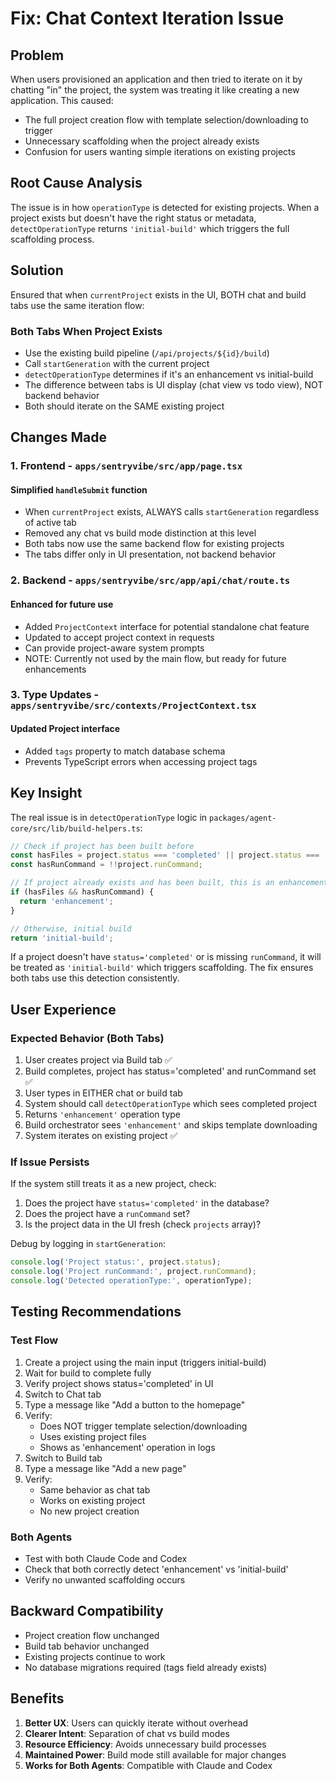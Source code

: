 # Fix: Chat Context Iteration Issue  

## Problem
When users provisioned an application and then tried to iterate on it by chatting "in" the project, the system was treating it like creating a new application. This caused:
- The full project creation flow with template selection/downloading to trigger
- Unnecessary scaffolding when the project already exists
- Confusion for users wanting simple iterations on existing projects

## Root Cause Analysis
The issue is in how `operationType` is detected for existing projects. When a project exists but doesn't have the right status or metadata, `detectOperationType` returns `'initial-build'` which triggers the full scaffolding process.

## Solution
Ensured that when `currentProject` exists in the UI, BOTH chat and build tabs use the same iteration flow:

### Both Tabs When Project Exists
- Use the existing build pipeline (`/api/projects/${id}/build`)
- Call `startGeneration` with the current project
- `detectOperationType` determines if it's an enhancement vs initial-build
- The difference between tabs is UI display (chat view vs todo view), NOT backend behavior
- Both should iterate on the SAME existing project

## Changes Made

### 1. Frontend - `apps/sentryvibe/src/app/page.tsx`

#### Simplified `handleSubmit` function
- When `currentProject` exists, ALWAYS calls `startGeneration` regardless of active tab
- Removed any chat vs build mode distinction at this level
- Both tabs now use the same backend flow for existing projects
- The tabs differ only in UI presentation, not backend behavior

### 2. Backend - `apps/sentryvibe/src/app/api/chat/route.ts`

#### Enhanced for future use
- Added `ProjectContext` interface for potential standalone chat feature
- Updated to accept project context in requests
- Can provide project-aware system prompts
- NOTE: Currently not used by the main flow, but ready for future enhancements

### 3. Type Updates - `apps/sentryvibe/src/contexts/ProjectContext.tsx`

#### Updated Project interface
- Added `tags` property to match database schema
- Prevents TypeScript errors when accessing project tags

## Key Insight

The real issue is in `detectOperationType` logic in `packages/agent-core/src/lib/build-helpers.ts`:

```typescript
// Check if project has been built before
const hasFiles = project.status === 'completed' || project.status === 'in_progress';
const hasRunCommand = !!project.runCommand;

// If project already exists and has been built, this is an enhancement
if (hasFiles && hasRunCommand) {
  return 'enhancement';
}

// Otherwise, initial build
return 'initial-build';
```

If a project doesn't have `status='completed'` or is missing `runCommand`, it will be treated as `'initial-build'` which triggers scaffolding. The fix ensures both tabs use this detection consistently.

## User Experience

### Expected Behavior (Both Tabs)
1. User creates project via Build tab ✅
2. Build completes, project has status='completed' and runCommand set ✅
3. User types in EITHER chat or build tab
4. System should call `detectOperationType` which sees completed project
5. Returns `'enhancement'` operation type
6. Build orchestrator sees `'enhancement'` and skips template downloading
7. System iterates on existing project ✅

### If Issue Persists
If the system still treats it as a new project, check:
1. Does the project have `status='completed'` in the database?
2. Does the project have a `runCommand` set?
3. Is the project data in the UI fresh (check `projects` array)?

Debug by logging in `startGeneration`:
```typescript
console.log('Project status:', project.status);
console.log('Project runCommand:', project.runCommand);
console.log('Detected operationType:', operationType);
```

## Testing Recommendations

### Test Flow
1. Create a project using the main input (triggers initial-build)
2. Wait for build to complete fully
3. Verify project shows status='completed' in UI
4. Switch to Chat tab
5. Type a message like "Add a button to the homepage"
6. Verify:
   - Does NOT trigger template selection/downloading
   - Uses existing project files
   - Shows as 'enhancement' operation in logs
7. Switch to Build tab
8. Type a message like "Add a new page"
9. Verify:
   - Same behavior as chat tab
   - Works on existing project
   - No new project creation

### Both Agents
- Test with both Claude Code and Codex
- Check that both correctly detect 'enhancement' vs 'initial-build'
- Verify no unwanted scaffolding occurs

## Backward Compatibility
- Project creation flow unchanged
- Build tab behavior unchanged
- Existing projects continue to work
- No database migrations required (tags field already exists)

## Benefits
1. **Better UX**: Users can quickly iterate without overhead
2. **Clearer Intent**: Separation of chat vs build modes
3. **Resource Efficiency**: Avoids unnecessary build processes
4. **Maintained Power**: Build mode still available for major changes
5. **Works for Both Agents**: Compatible with Claude and Codex


